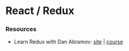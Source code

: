 # React / Redux

### Resources

* Learn Redux with Dan Abramov: [site](https://learnreduxwithdanabramov.com/) \| [course](https://egghead.io/courses/getting-started-with-redux?utm_source=microsite)

